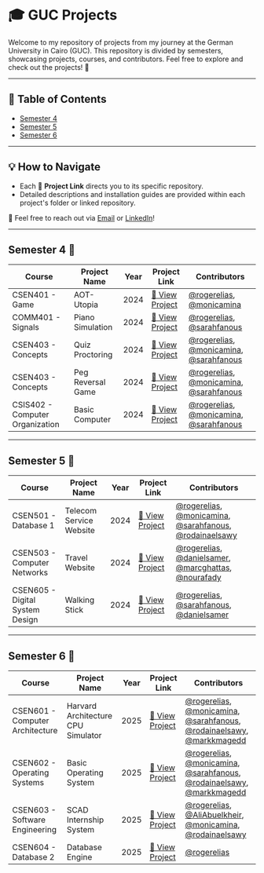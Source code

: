 # **🎓 GUC Projects**  

Welcome to my repository of projects from my journey at the German University in Cairo (GUC). This repository is divided by semesters, showcasing projects, courses, and contributors. Feel free to explore and check out the projects! 🚀  

---

## 📑 **Table of Contents**  

- [Semester 4](#semester-4-)  
- [Semester 5](#semester-5-)
- [Semester 6](#semester-6-)

---
## **💡 How to Navigate**  

- Each 🔗 **Project Link** directs you to its specific repository.  
- Detailed descriptions and installation guides are provided within each project's folder or linked repository.  

💌 Feel free to reach out via [Email](mailto:roger.elias669@gmail.com) or [LinkedIn](https://www.linkedin.com/in/roger-elias-43a21023a/)!  

---

## **Semester 4** 📘  

| **Course**       | **Project Name** | **Year** | **Project Link**      | **Contributors**       |
|-------------------|------------------|----------|-----------------------|-------------------------|
| CSEN401 - Game    | AOT-Utopia  | 2024     | [🔗 View Project](https://github.com/rogereliass/AOT-Utopia)  | [@rogerelias](https://github.com/rogerelias), [@monicamina](https://github.com/Mmonica00) |
| COMM401 - Signals    | Piano Simulation  | 2024     | [🔗 View Project](https://github.com/rogereliass/Piano-Simulation)  | [@rogerelias](https://github.com/rogerelias), [@sarahfanous](https://github.com/sarahfanous) |
| CSEN403 - Concepts    | Quiz Proctoring  | 2024     | [🔗 View Project](https://github.com/rogereliass/Quiz-Proctoring-Script)  | [@rogerelias](https://github.com/rogerelias), [@monicamina](https://github.com/Mmonica00), [@sarahfanous](https://github.com/sarahfanous) |
| CSEN403 - Concepts    | Peg Reversal Game  | 2024     | [🔗 View Project](https://github.com/rogereliass/Peg-Reversal-Game)  | [@rogerelias](https://github.com/rogerelias), [@monicamina](https://github.com/Mmonica00), [@sarahfanous](https://github.com/sarahfanous) |
| CSIS402 - Computer Organization    | Basic Computer  | 2024     | [🔗 View Project](https://github.com/rogereliass/Basic-Computer-Implementation)  | [@rogerelias](https://github.com/rogerelias), [@monicamina](https://github.com/Mmonica00), [@sarahfanous](https://github.com/sarahfanous) |


---

## **Semester 5** 📗

| **Course**       | **Project Name** | **Year** | **Project Link**      | **Contributors**                  |
|-------------------|------------------|----------|-----------------------|------------------------------------|
| CSEN501 - Database 1   | Telecom Service Website  | 2024     | [🔗 View Project](https://github.com/rogereliass/Telecom-Customer-Data-Management-System)  | [@rogerelias](https://github.com/rogerelias), [@monicamina](https://github.com/Mmonica00), [@sarahfanous](https://github.com/sarahfanous), [@rodainaelsawy](https://github.com/rodainaelsawy) |
| CSEN503 - Computer Networks   | Travel Website  | 2024     | [🔗 View Project](https://github.com/rogereliass/Travel-Destinations-Website)  | [@rogerelias](https://github.com/rogerelias), [@danielsamer](https://github.com/DanielSamer), [@marcghattas](https://github.com/marcghattas), [@nourafady](https://github.com/NouraFady) |
| CSEN605 - Digital System Design   | Walking Stick  | 2024     | [🔗 View Project](#)  | [@rogerelias](https://github.com/rogerelias), [@sarahfanous](https://github.com/sarahfanous), [@danielsamer](https://github.com/DanielSamer) |

---

## **Semester 6** 📕  

| **Course**       | **Project Name** | **Year** | **Project Link**      | **Contributors**                  |
|-------------------|------------------|----------|-----------------------|------------------------------------|
| CSEN601 - Computer Architecture   | Harvard Architecture CPU Simulator  | 2025     | [🔗 View Project](https://github.com/rogereliass/computer-architecture)  | [@rogerelias](https://github.com/rogerelias), [@monicamina](https://github.com/Mmonica00), [@sarahfanous](https://github.com/sarahfanous), [@rodainaelsawy](https://github.com/rodainaelsawy), [@markkmagedd](https://github.com/markkmagedd) |
| CSEN602 - Operating Systems   | Basic Operating System  | 2025     | [🔗 View Project](https://github.com/rogereliass/Operating-Systems)  | [@rogerelias](https://github.com/rogerelias), [@monicamina](https://github.com/Mmonica00), [@sarahfanous](https://github.com/sarahfanous), [@rodainaelsawy](https://github.com/rodainaelsawy), [@markkmagedd](https://github.com/markkmagedd) |
| CSEN603 - Software Engineering   | SCAD Internship System  | 2025     | [🔗 View Project](https://github.com/rogereliass/SCAD-Internship-System)  | [@rogerelias](https://github.com/rogerelias), [@AliAbuelkheir](https://github.com/AliAbuelkheir), [@monicamina](https://github.com/Mmonica00), [@rodainaelsawy](https://github.com/rodainaelsawy)  |
| CSEN604 - Database 2   | Database Engine  | 2025     | [🔗 View Project](https://github.com/rogereliass/DBMS-simulation)  | [@rogerelias](https://github.com/rogerelias)|


